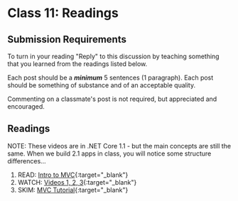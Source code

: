 # Class 11: Readings

## Submission Requirements

To turn in your reading "Reply" to this discussion by teaching something that you learned from the 
readings listed below.

Each post should be a ***minimum*** 5 sentences (1 paragraph). Each post should be something of substance and 
of an acceptable quality. 

Commenting on a classmate's post is not required, but appreciated and encouraged.

## Readings
NOTE: These videos are in .NET Core 1.1 - but the main concepts are still the same. 
When we build 2.1 apps in class, you will notice some structure differences...
1. READ: [Intro to MVC](https://docs.microsoft.com/en-us/aspnet/core/mvc/overview?view=aspnetcore-2.2){:target="_blank"} 
1. WATCH: [Videos 1, 2, 3](https://mva.microsoft.com/en-US/training-courses/introduction-to-aspnet-core-with-visual-studio-2017-16841?l=LU6ABeE6C_8206218965){:target="_blank"} 
1. SKIM: [MVC Tutorial](https://docs.microsoft.com/en-us/aspnet/core/tutorials/first-mvc-app/){:target="_blank"} 
